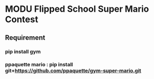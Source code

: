 
MODU Flipped School Super Mario Contest
=======================================
Requirement
-----------
### pip install gym
### ppaquette mario : pip install git+https://github.com/ppaquette/gym-super-mario.git
